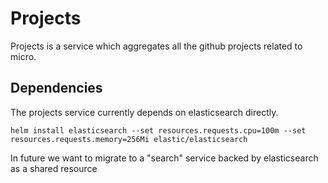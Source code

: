 # Projects

Projects is a service which aggregates all the github projects related to micro.

## Dependencies

The projects service currently depends on elasticsearch directly.

```
helm install elasticsearch --set resources.requests.cpu=100m --set resources.requests.memory=256Mi elastic/elasticsearch
```

In future we want to migrate to a "search" service backed by elasticsearch as a shared resource
